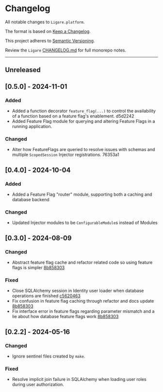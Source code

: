 # Changelog

All notable changes to `Ligare.platform`.

The format is based on [Keep a Changelog](https://keepachangelog.com/en/1.1.0/).

This project adheres to [Semantic Versioning](https://semver.org/spec/v2.0.0.html).

Review the `Ligare` [CHANGELOG.md](https://github.com/uclahs-cds/Ligare/blob/main/CHANGELOG.md) for full monorepo notes.


---
## Unreleased

## [0.5.0] - 2024-11-01
### Added
- Added a function decorator `feature_flag(...)` to control the availability of a function based on a feature flag's enablement. d5d2242
- Added Feature Flag module for querying and altering Feature Flags in a running application.

### Changed
- Alter how FeatureFlags are queried to resolve issues with schemas and multiple `ScopedSession` Injector registrations. 76353a1

## [0.4.0] - 2024-10-04
### Added
* Added a Feature Flag "router" module, supporting both a caching and database backend

### Changed
* Updated Injector modules to be `ConfigurableModule`s instead of Modules

## [0.3.0] - 2024-08-09
### Changed
* Abstract feature flag cache and refactor related code so using feature flags is simpler [8b858303](https://github.com/uclahs-cds/Ligare/commit/8b858303d821354040c099f2bd7f29c23ca4735c)

### Fixed
* Close SQLAlchemy session in Identity user loader when database operations are finished [c5620463](https://github.com/uclahs-cds/Ligare/commit/c5620463abbd9931993761cc9ad2e9630d4daedd)
* Fix confusion in feature flag caching through refactor and docs update [8b858303](https://github.com/uclahs-cds/Ligare/commit/8b858303d821354040c099f2bd7f29c23ca4735c)
* Fix interface error in feature flags regarding parameter mismatch and a lie about how database feature flags work [8b858303](https://github.com/uclahs-cds/Ligare/commit/8b858303d821354040c099f2bd7f29c23ca4735c)

## [0.2.2] - 2024-05-16
### Changed
- Ignore sentinel files created by `make`.

### Fixed
- Resolve implicit join failure in SQLAlchemy when loading user roles during user authorization.
